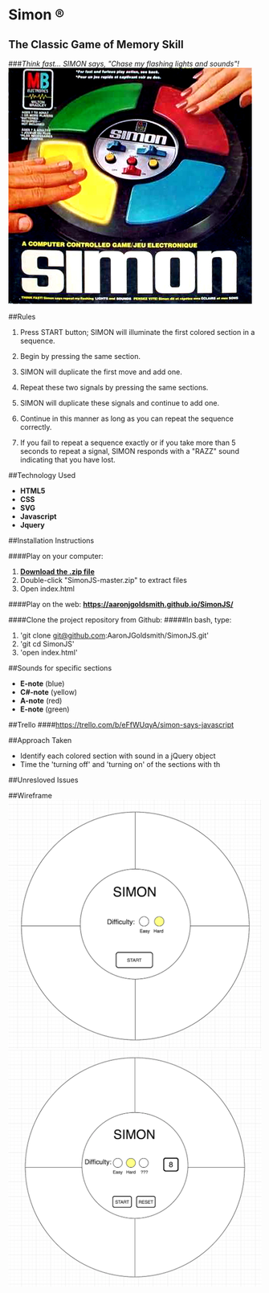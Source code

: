 # Simon ® 
## The Classic Game of Memory Skill 
###*Think fast... SIMON says, "Chase my flashing lights and sounds"!*
![](assets/pic288369.jpg)

##Rules
1. Press START button; SIMON will illuminate the first colored section in a sequence.

2. Begin by pressing the same section.

3. SIMON will duplicate the first move and add one.

4. Repeat these two signals by pressing the same sections.

5. SIMON will duplicate these signals and continue to add one.

6. Continue in this manner as long as you can repeat the sequence correctly.

7. If you fail to repeat a sequence exactly or if you take more than 5 seconds to repeat a signal, SIMON responds with a
"RAZZ" sound indicating that you have lost.

##Technology Used
* **HTML5**
* **CSS**
* **SVG**
* **Javascript**
* **Jquery**




##Installation Instructions

####Play on your computer:
1. [**Download the .zip file**](https://github.com/AaronJGoldsmith/SimonJS/archive/master.zip)
2. Double-click "SimonJS-master.zip" to extract files 
3. Open index.html

####Play on the web: **<https://aaronjgoldsmith.github.io/SimonJS/>**



####Clone the project repository from Github:
#####In bash, type:
1. 'git clone git@github.com:AaronJGoldsmith/SimonJS.git'
2. 'git cd SimonJS'
3. 'open index.html'


##Sounds for specific sections
* **E-note** (blue)
* **C#-note** (yellow)
* **A-note** (red)
* **E-note** (green)

##Trello
####<https://trello.com/b/eFfWUqyA/simon-says-javascript>

##Approach Taken
* Identify each colored section with sound in a jQuery object
* Time the 'turning off' and 'turning on' of the sections with th

##Unresloved Issues

##Wireframe
![](assets/Simon.png)
![](assets/Simon2.png)

